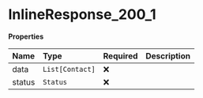 # InlineResponse_200_1

**Properties**

| Name   | Type            | Required | Description |
| :----- | :-------------- | :------- | :---------- |
| data   | `List[Contact]` | ❌       |             |
| status | `Status`        | ❌       |             |
